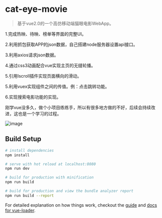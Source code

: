 # cat-eye-movie

> 基于vue2.0的一个高仿移动端猫眼电影WebApp。

1.完成热映、待映、榜单等界面的完整UI。

2.利用抓包获取APP的json数据，自己搭建node服务器设置api接口。

3.利用axios请求json数据。

4.通过css3动画配合vue实现主页的无缝轮播。

5.引用Iscroll插件实现页面横向的滑动。

5.利用vuex实现组件之间的传值。例：点击跳转功能。

6.实现搜索电影功能的实现。

刚学vue没多久，做个小项目练练手，所以有很多地方做的不好，后续会持续改进，这也是一个学习的过程。

![image](https://github.com/WYJmee/cat-eye-movie/tree/master/Cat-eye-movie/Screenshots/update3.jpg)

## Build Setup

``` bash
# install dependencies
npm install

# serve with hot reload at localhost:8080
npm run dev

# build for production with minification
npm run build

# build for production and view the bundle analyzer report
npm run build --report
```

For detailed explanation on how things work, checkout the [guide](http://vuejs-templates.github.io/webpack/) and [docs for vue-loader](http://vuejs.github.io/vue-loader).
